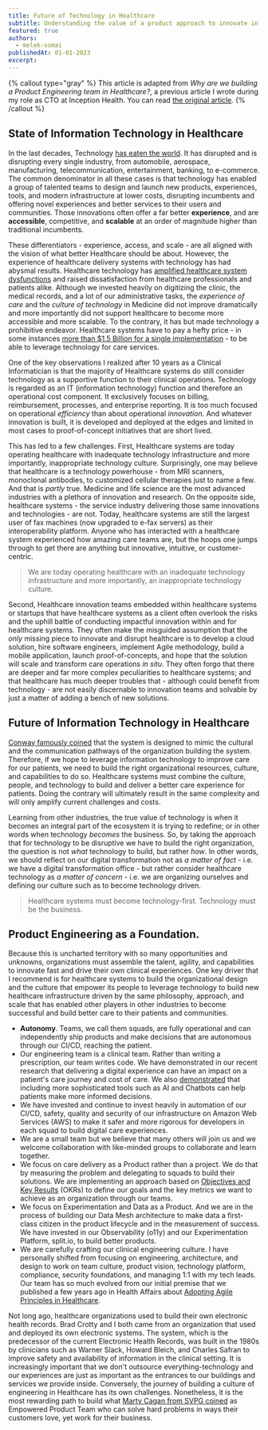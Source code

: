 ```yaml
---
title: Future of Technology in Healthcare
subtitle: Understanding the value of a product approach to innovate in healthcare.
featured: true
authors:
  - melek-somai
publishedAt: 01-01-2023
excerpt: 
---
```


{% callout type="gray" %}
This article is adapted from _Why are we building a Product Engineering team in Healthcare?_, a previous article I wrote during my role as CTO at Inception Health. You can read [the original article](https://medium.com/inception-health/why-are-we-building-a-product-engineering-team-in-healthcare-ee76599effb3).
{% /callout %}

## State of Information Technology in Healthcare

In the last decades, Technology [has eaten the world](https://a16z.com/2011/08/20/why-software-is-eating-the-world/). It has disrupted and is disrupting every single industry, from automobile, aerospace, manufacturing, telecommunication, entertainment, banking, to e-commerce. The common denominator in all these cases is that technology has enabled a group of talented teams to design and launch new products, experiences, tools, and modern infrastructure at lower costs, disrupting incumbents and offering novel experiences and better services to their users and communities. Those innovations often offer a far better **experience**, and are **accessible**, competitive, and **scalable** at an order of magnitude higher than traditional incumbents.

These differentiators - experience, access, and scale - are all aligned with the vision of what better Healthcare should be about. However, the experience of healthcare delivery systems with technology has had abysmal results. Healthcare technology has [amplified healthcare system dysfunctions](https://hbr.org/2017/11/the-it-transformation-health-care-needs) and raised dissatisfaction from healthcare professionals and patients alike. Although we invested heavily on digitizing the clinic, the medical records, and a lot of our administrative tasks, the _experience of care_ and the _culture of technology_ in Medicine did not improve dramatically and more importantly did not support healthcare to become more accessible and more scalable. To the contrary, it has but made technology a prohibitive endeavor. Healthcare systems have to pay a hefty price - in some instances [more than $1.5 Billion for a single implementation](https://www.fiercehealthcare.com/it/mayo-begins-1-5-billion-ehr-implementation) - to be able to leverage technology for care services.

One of the key observations I realized after 10 years as a Clinical Informatician is that the majority of Healthcare systems do still consider technology as a supportive function to their clinical operations. Technology is regarded as an IT (information technology) function and therefore an operational cost component. It exclusively focuses on billing, reimbursement, processes, and enterprise reporting. It is too much focused on operational _efficiency_ than about operational _innovation_. And whatever innovation is built, it is developed and deployed at the edges and limited in most cases to proof-of-concept initiatives that are short lived.

This has led to a few challenges. First, Healthcare systems are today operating healthcare with inadequate technology infrastructure and more importantly, inappropriate technology culture. Surprisingly, one may believe that healthcare is a technology powerhouse - from MRI scanners, monoclonal antibodies, to customized cellular therapies just to name a few. And that is _partly_ true. Medicine and life science are the most advanced industries with a plethora of innovation and research. On the opposite side, healthcare systems - the service industry delivering those same innovations and technologies - are not. Today, healthcare systems are still the largest user of fax machines (now upgraded to e-fax servers) as their interoperability platform. Anyone who has interacted with a healthcare system experienced how amazing care teams are, but the hoops one jumps through to get there are anything but innovative, intuitive, or customer-centric.

> We are today operating healthcare with an inadequate technology infrastructure and more importantly, an inappropriate technology culture.

Second, Healthcare innovation teams embedded within healthcare systems or startups that have healthcare systems as a client often overlook the risks and the uphill battle of conducting impactful innovation within and for healthcare systems. They often make the misguided assumption that the _only_ missing piece to innovate and disrupt healthcare is to develop a cloud solution, hire software engineers, implement Agile methodology, build a mobile application, launch proof-of-concepts, and hope that the solution will scale and transform care operations _in situ_. They often forgo that there are deeper and far more complex peculiarities to healthcare systems; and that healthcare has much deeper troubles that - although could benefit from technology - are not easily discernable to innovation teams and solvable by just a matter of adding a bench of new solutions.

## Future of Information Technology in Healthcare

[Conway famously coined](https://www.melconway.com/Home/pdf/committees.pdf) that the system is designed to mimic the cultural and the communication pathways of the organization building the system. Therefore, if we hope to leverage information technology to improve care for our patients, we need to build the right organizational resources, culture, and capabilities to do so. Healthcare systems must combine the culture, people, and technology to build and deliver a better care experience for patients. Doing the contrary will ultimately result in the same complexity and will only amplify current challenges and costs.

Learning from other industries, the true value of technology is when it becomes an integral part of the ecosystem it is trying to redefine; or in other words when technology _becomes_ the business. So, by taking the approach that for technology to be disruptive we have to build the right organization, the question is not _what_ technology to build, but rather _how_. In other words, we should reflect on our digital transformation not as _a matter of fact_ - i.e. we have a digital transformation office - but rather consider healthcare technology as _a matter of concern_ - i.e. we are organizing ourselves and defining our culture such as to become technology driven.

> Healthcare systems must become technology-first. Technology must be the business.

## Product Engineering as a Foundation.

Because this is uncharted territory with so many opportunities and unknowns, organizations must assemble the talent, agility, and capabilities to innovate fast and drive their own clinical experiences. One key driver that I recommend is for healthcare systems to build the organizational design and the culture that empower its people to leverage technology to build new healthcare infrastructure driven by the same philosophy, approach, and scale that has enabled other players in other industries to become successful and build better care to their patients and communities.

- **Autonomy**. Teams, we call them squads, are fully operational and can independently ship products and make decisions that are autonomous through our CI/CD, reaching the patient.
- Our engineering team is a clinical team. Rather than writing a prescription, our team writes code. We have demonstrated in our recent research that delivering a digital experience can have an impact on a patient's care journey and cost of care. We also [demonstrated](https://jamanetwork.com/journals/jamanetworkopen/fullarticle/2757995) that including more sophisticated tools such as AI and Chatbots can help patients make more informed decisions.
- We have invested and continue to invest heavily in automation of our CI/CD, safety, quality and security of our infrastructure on Amazon Web Services (AWS) to make it safer and more rigorous for developers in each squad to build digital care experiences.
- We are a small team but we believe that many others will join us and we welcome collaboration with like-minded groups to collaborate and learn together.
- We focus on care delivery as a Product rather than a project. We do that by measuring the problem and delegating to squads to build their solutions. We are implementing an approach based on [Objectives and Key Results](https://www.whatmatters.com/get-started) (OKRs) to define our goals and the key metrics we want to achieve as an organization through our teams.
- We focus on Experimentation and Data as a Product. And we are in the process of building our Data Mesh architecture to make data a first-class citizen in the product lifecycle and in the measurement of success. We have invested in our Observability (o11y) and our Experimentation Platform, split.io, to build better products.
- We are carefully crafting our clinical engineering culture. I have personally shifted from focusing on engineering, architecture, and design to work on team culture, product vision, technology platform, compliance, security foundations, and managing 1:1 with my tech leads. Our team has so much evolved from our initial premise that we published a few years ago in Health Affairs about [Adopting Agile Principles in Healthcare](https://www.healthaffairs.org/do/10.1377/forefront.20190813.559504).

Not long ago, healthcare organizations used to build their own electronic health records. Brad Crotty and I both came from an organization that used and deployed its own electronic systems. The system, which is the predecessor of the current Electronic Health Records, was built in the 1980s by clinicians such as Warner Slack, Howard Bleich, and Charles Safran to improve safety and availability of information in the clinical setting. It is increasingly important that we don't outsource everything-technology and our experiences are just as important as the entrances to our buildings and services we provide inside. Conversely, the journey of building a culture of engineering in Healthcare has its own challenges. Nonetheless, it is the most rewarding path to build what [Marty Cagan from SVPG coined](https://www.svpg.com/empowered-product-teams/) as Empowered Product Team who can solve hard problems in ways their customers love, yet work for their business.

